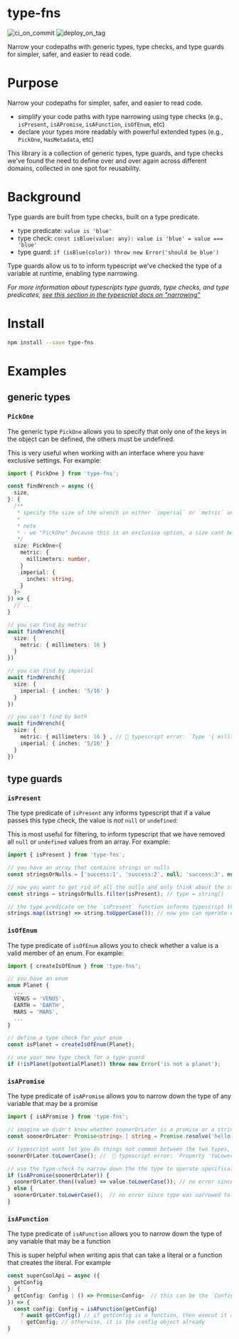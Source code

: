 # type-fns

![ci_on_commit](https://github.com/uladkasach/type-fns/workflows/ci_on_commit/badge.svg)
![deploy_on_tag](https://github.com/uladkasach/type-fns/workflows/deploy_on_tag/badge.svg)

Narrow your codepaths with generic types, type checks, and type guards for simpler, safer, and easier to read code.

# Purpose

Narrow your codepaths for simpler, safer, and easier to read code.
- simplify your code paths with type narrowing using type checks (e.g., `isPresent`, `isAPromise`, `isAFunction`, `isOfEnum`, etc)
- declare your types more readably with powerful extended types (e.g., `PickOne`, `HasMetadata`, etc)

This library is a collection of generic types, type guards, and type checks we've found the need to define over and over again across different domains, collected in one spot for reusability.



# Background

Type guards are built from type checks, built on a type predicate.
- type predicate: `value is 'blue'`
- type check: `const isBlue(value: any): value is 'blue' = value === 'blue'`
- type guard: `if (isBlue(color)) throw new Error('should be blue')`

Type guards allow us to to inform typescript we've checked the type of a variable at runtime, enabling type narrowing.

_For more information about typescripts type guards, type checks, and type predicates, [see this section in the typescript docs on "narrowing"](https://www.typescriptlang.org/docs/handbook/2/narrowing.html#using-type-predicates)_


# Install

```sh
npm install --save type-fns
```

# Examples

## generic types

### `PickOne`

The generic type `PickOne` allows you to specify that only one of the keys in the object can be defined, the others must be undefined.

This is very useful when working with an interface where you have exclusive settings. For example:
```ts
import { PickOne } from 'type-fns';

const findWrench = async ({
  size,
}: {
  /**
   * specify the size of the wrench in either `imperial` or `metric` units
   *
   * note
   * - we "PickOne" because this is an exclusive option, a size cant be defined in both
   */
  size: PickOne<{
    metric: {
      millimeters: number,
    }
    imperial: {
      inches: string,
    }
  }>
}) => {
  // ...
}

// you can find by metric
await findWrench({
  size: {
    metric: { millimeters: 16 }
  }
})

// you can find by imperial
await findWrench({
  size: {
    imperial: { inches: '5/16' }
  }
})

// you can't find by both
await findWrench({
  size: {
    metric: { millimeters: 16 } , // 🛑 typescript error: `Type '{ millimeters: number; }' is not assignable to type 'undefined'.ts(2322)`
    imperial: { inches: '5/16' }
  }
})
```

## type guards

### `isPresent`

The type predicate of `isPresent` any informs typescript that if a value passes this type check, the value is _not_ `null` or `undefined`:

This is most useful for filtering, to inform typescript that we have removed all `null` or `undefined` values from an array. For example:
```ts
import { isPresent } from 'type-fns';

// you have an array that contains strings or nulls
const stringsOrNulls = ['success:1', 'success:2', null, 'success:3', null]; // type = `(string | null)[]`

// now you want to get rid of all the nulls and only think about the strings: use `isPresent`
const strings = stringsOrNulls.filter(isPresent); // type = string[]

// the type predicate on the `isPresent` function informs typescript that all of the nulls and undefineds have been removed
strings.map((string) => string.toUpperCase()); // now you can operate on the strings without typescript complaining!
```

### `isOfEnum`

The type predicate of `isOfEnum` allows you to check whether a value is a valid member of an enum. For example:
```ts
import { createIsOfEnum } from 'type-fns';

// you have an enum
enum Planet {
  ...
  VENUS = 'VENUS',
  EARTH = 'EARTH',
  MARS = 'MARS',
  ...
}

// define a type check for your enum
const isPlanet = createIsOfEnum(Planet);

// use your new type check for a type guard
if (!isPlanet(potentialPlanet)) throw new Error('is not a planet');
```

### `isAPromise`

The type predicate of `isAPromise` allows you to narrow down the type of any variable that may be a promise

```ts
import { isAPromise } from 'type-fns';

// imagine we didn't know whether soonerOrLater is a promise or a string
const soonerOrLater: Promise<string> | string = Promise.resolve('hello') as any;

// typescript wont let you do things not common between the two types, rightly so
soonerOrLater.toLowerCase(); //  🛑 typescript error: `Property 'toLowerCase' does not exist on type 'string | Promise<string>'.`

// use the type-check to narrow down the the type to operate specifically per type
if (isAPromise(soonerOrLater)) {
  soonerOrLater.then((value) => value.toLowerCase()); // no error since type was narrowed to `Promise<string>`
} else {
  soonerOrLater.toLowerCase();  // no error since type was narrowed to `string`
}
```

### `isAFunction`

The type predicate of `isAFunction` allows you to narrow down the type of any variable that may be a function

This is super helpful when writing apis that can take a literal or a function that creates the literal. For example
```ts
const superCoolApi = async ({
  getConfig
}: {
  getConfig: Config | () => Promise<Config>  // this can be the `Config` object or a function which resolves the `Config` object
}) => {
  const config: Config = isAFunction(getConfig)
    ? await getConfig() // if getConfig is a function, then execut it and await it to grab the config
    : getConfig; // otherwise, it is the config object already
}
```
